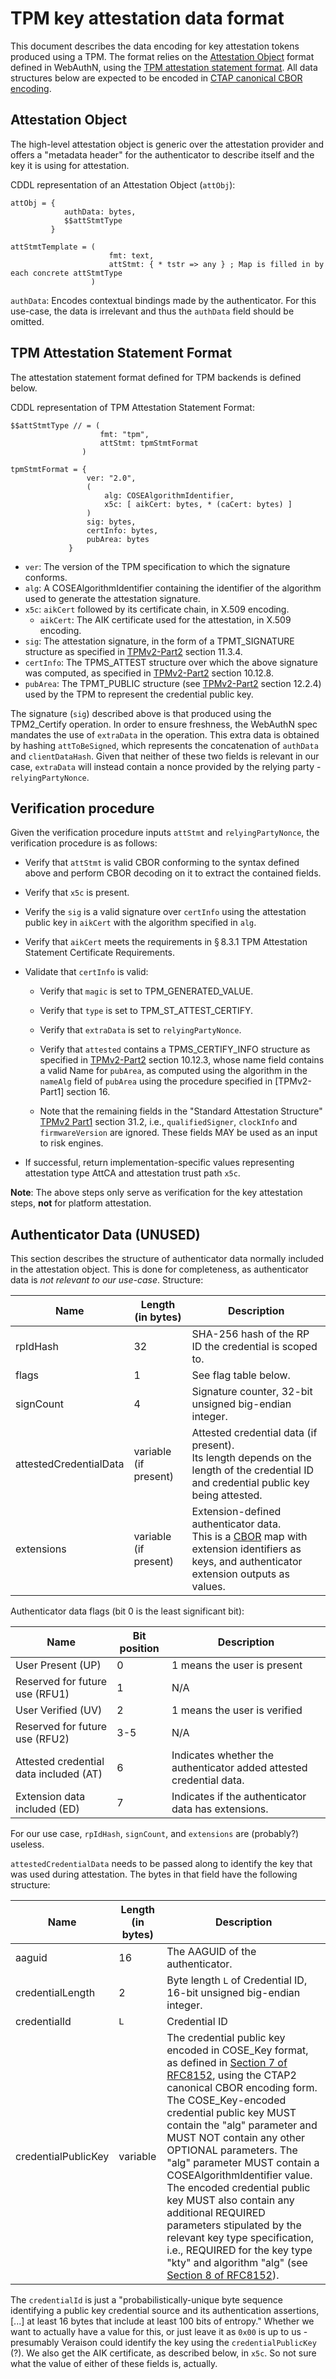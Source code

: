 
# TPM key attestation data format

This document describes the data encoding for key attestation tokens produced using a TPM. The format relies on the [Attestation Object](https://www.w3.org/TR/webauthn/#sctn-attestation) format defined in WebAuthN, using the [TPM attestation statement format](https://www.w3.org/TR/webauthn-2/#sctn-tpm-attestation). All data structures below are expected to be encoded in [CTAP canonical CBOR encoding](https://fidoalliance.org/specs/fido-v2.0-ps-20190130/fido-client-to-authenticator-protocol-v2.0-ps-20190130.html#ctap2-canonical-cbor-encoding-form).

## Attestation Object

The high-level attestation object is generic over the attestation provider and offers a "metadata header" for the authenticator to describe itself and the key it is using for attestation.

CDDL representation of an Attestation Object (`attObj`):
```
attObj = {
            authData: bytes,
            $$attStmtType
         }

attStmtTemplate = (
                      fmt: text,
                      attStmt: { * tstr => any } ; Map is filled in by each concrete attStmtType
                  )
```

`authData`: Encodes contextual bindings made by the authenticator. For this use-case, the data is irrelevant and thus the `authData` field should be omitted.

## TPM Attestation Statement Format

The attestation statement format defined for TPM backends is defined below.

CDDL representation of TPM Attestation Statement Format:
```
$$attStmtType // = (
                    fmt: "tpm",
                    attStmt: tpmStmtFormat
                )

tpmStmtFormat = {
                 ver: "2.0",
                 (
                     alg: COSEAlgorithmIdentifier,
                     x5c: [ aikCert: bytes, * (caCert: bytes) ]
                 )
                 sig: bytes,
                 certInfo: bytes,
                 pubArea: bytes
             }
```


- `ver`: The version of the TPM specification to which the signature conforms.
- `alg`: A COSEAlgorithmIdentifier containing the identifier of the algorithm used to generate the attestation signature.
- `x5c`: `aikCert` followed by its certificate chain, in X.509 encoding.
    - `aikCert`: The AIK certificate used for the attestation, in X.509 encoding.
- `sig`: The attestation signature, in the form of a TPMT_SIGNATURE structure as specified in [TPMv2-Part2](https://trustedcomputinggroup.org/wp-content/uploads/TCG_TPM2_r1p59_Part2_Structures_pub.pdf) section 11.3.4.
- `certInfo`: The TPMS_ATTEST structure over which the above signature was computed, as specified in [TPMv2-Part2](https://trustedcomputinggroup.org/wp-content/uploads/TCG_TPM2_r1p59_Part2_Structures_pub.pdf) section 10.12.8.
- `pubArea`: The TPMT_PUBLIC structure (see [TPMv2-Part2](https://trustedcomputinggroup.org/wp-content/uploads/TCG_TPM2_r1p59_Part2_Structures_pub.pdf) section 12.2.4) used by the TPM to represent the credential public key.

The signature (`sig`) described above is that produced using the TPM2_Certify operation. In order to ensure freshness, the WebAuthN spec mandates the use of `extraData` in the operation. This extra data is obtained by hashing `attToBeSigned`, which represents the concatenation of `authData` and `clientDataHash`. Given that neither of these two fields is relevant in our case, `extraData` will instead contain a nonce provided by the relying party - `relyingPartyNonce`.

## Verification procedure

Given the verification procedure inputs `attStmt` and `relyingPartyNonce`, the verification procedure is as follows:

- Verify that `attStmt` is valid CBOR conforming to the syntax defined above and perform CBOR decoding on it to extract the contained fields.

- Verify that `x5c` is present.

- Verify the `sig` is a valid signature over `certInfo` using the attestation public key in `aikCert` with the algorithm specified in `alg`.

- Verify that `aikCert` meets the requirements in § 8.3.1 TPM Attestation Statement Certificate Requirements.

- Validate that `certInfo` is valid:

    * Verify that `magic` is set to TPM_GENERATED_VALUE.

    * Verify that `type` is set to TPM_ST_ATTEST_CERTIFY.

    * Verify that `extraData` is set to `relyingPartyNonce`.

    * Verify that `attested` contains a TPMS_CERTIFY_INFO structure as specified in [TPMv2-Part2](https://trustedcomputinggroup.org/wp-content/uploads/TCG_TPM2_r1p59_Part2_Structures_pub.pdf) section 10.12.3, whose name field contains a valid Name for `pubArea`, as computed using the algorithm in the `nameAlg` field of `pubArea` using the procedure specified in [TPMv2-Part1] section 16.

    * Note that the remaining fields in the "Standard Attestation Structure" [TPMv2 Part1](https://trustedcomputinggroup.org/wp-content/uploads/TCG_TPM2_r1p59_Part1_Architecture_pub.pdf) section 31.2, i.e., `qualifiedSigner`, `clockInfo` and `firmwareVersion` are ignored. These fields MAY be used as an input to risk engines.

- If successful, return implementation-specific values representing attestation type AttCA and attestation trust path `x5c`.

**Note**: The above steps only serve as verification for the key attestation steps, **not** for platform attestation.

## Authenticator Data (**UNUSED**)

This section describes the structure of authenticator data normally included in the attestation object. This is done for completeness, as authenticator data is _not relevant to our use-case_. Structure:

| Name                   | Length (in bytes)     | Description                                            |
|------------------------|-----------------------|--------------------------------------------------------|
| rpIdHash               | 32                    | SHA-256 hash of the RP ID the credential is scoped to. |
| flags                  | 1                     | See flag table below.                                  |
| signCount              | 4                     | Signature counter, 32-bit unsigned big-endian integer. |
| attestedCredentialData | variable (if present) | Attested credential data (if present). <br>Its length depends on the length of the credential ID and credential public key being attested. |
| extensions             | variable (if present) | Extension-defined authenticator data. <br> This is a [CBOR](https://www.rfc-editor.org/rfc/rfc8949.html) map with extension identifiers as keys, and authenticator extension outputs as values. |

Authenticator data flags (bit 0 is the least significant bit):

| Name                                   | Bit position | Description                                                         |
|----------------------------------------|--------------|---------------------------------------------------------------------|
| User Present (UP)                      | 0            | 1 means the user is present                                         |
| Reserved for future use (RFU1)         | 1            | N/A                                                                 |
| User Verified (UV)                     | 2            | 1 means the user is verified                                        |
| Reserved for future use (RFU2)         | 3-5          | N/A                                                                 |
| Attested credential data included (AT) | 6            | Indicates whether the authenticator added attested credential data. |
| Extension data included (ED)           | 7            | Indicates if the authenticator data has extensions.                 |

For our use case, `rpIdHash`, `signCount`, and `extensions` are (probably?) useless.

`attestedCredentialData` needs to be passed along to identify the key that was used during attestation. The bytes in that field have the following structure:

| Name                | Length (in bytes) | Description                                                           |
|---------------------|-------------------|-----------------------------------------------------------------------|
| aaguid              | 16                | The AAGUID of the authenticator.                                      |
| credentialLength    | 2                 | Byte length `L` of Credential ID, 16-bit unsigned big-endian integer. |
| credentialId        | `L`               | Credential ID                                                         |
| credentialPublicKey | variable          | The credential public key encoded in COSE_Key format, as defined in [Section 7 of RFC8152](https://datatracker.ietf.org/doc/html/rfc8152#section-7), using the CTAP2 canonical CBOR encoding form. The COSE_Key-encoded credential public key MUST contain the "alg" parameter and MUST NOT contain any other OPTIONAL parameters. The "alg" parameter MUST contain a COSEAlgorithmIdentifier value. The encoded credential public key MUST also contain any additional REQUIRED parameters stipulated by the relevant key type specification, i.e., REQUIRED for the key type "kty" and algorithm "alg" (see [Section 8 of RFC8152](https://datatracker.ietf.org/doc/html/rfc8152#section-8)). |

The `credentialId` is just a "probabilistically-unique byte sequence identifying a public key credential source and its authentication assertions, [...] at least 16 bytes that include at least 100 bits of entropy." Whether we want to actually have a value for this, or just leave it as `0x00` is up to us - presumably Veraison could identify the key using the `credentialPublicKey` (?). We also get the AIK certificate, as described below, in `x5c`. So not sure what the value of either of these fields is, actually.